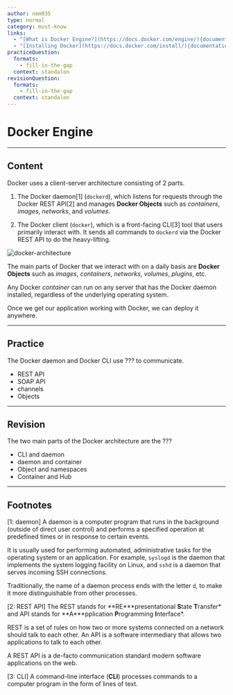 ```yaml
---
author: nem035
type: normal
category: must-know
links:
  - "[What is Docker Engine?](https://docs.docker.com/engine/){documentation}"
  - "[Installing Docker](https://docs.docker.com/install/){documentation}"
practiceQuestion:
  formats:
    - fill-in-the-gap
  context: standalon
revisionQuestion:
  formats:
    - fill-in-the-gap
  context: standalon
---
```


# Docker Engine

---

## Content

Docker uses a client-server architecture consisting of 2 parts.

1. The Docker daemon[1] (`dockerd`), which listens for requests through the Docker REST API[2] and manages **Docker Objects** such as _containers_, _images_, _networks_, and _volumes_.

2. The Docker client (`docker`), which is a front-facing CLI[3] tool that users primarily interact with. It sends all commands to `dockerd` via the Docker REST API to do the heavy-lifting.

![docker-architecture](https://img.enkipro.com/d54b4692a3f12ffb152532dd03744c8b.png)

The main parts of Docker that we interact with on a daily basis are **Docker Objects** such as _images_, _containers_, _networks_, _volumes_, _plugins_, etc.

Any Docker _container_ can run on any server that has the Docker daemon installed, regardless of the underlying operating system.

Once we get our application working with Docker, we can deploy it anywhere.

---

## Practice

The Docker daemon and Docker CLI use ??? to communicate.

- REST API
- SOAP API
- channels
- Objects

---

## Revision

The two main parts of the Docker architecture are the ???

- CLI and daemon
- daemon and container
- Object and namespaces
- Container and Hub

---

## Footnotes

[1: daemon]
A daemon is a computer program that runs in the background (outside of direct user control) and performs a specified operation at predefined times or in response to certain events.

It is usually used for performing automated, administrative tasks for the operating system or an application. For example, `syslogd` is the daemon that implements the system logging facility on Linux, and `sshd` is a daemon that serves incoming SSH connections.

Traditionally, the name of a daemon process ends with the letter `d`, to make it more distinguishable from other processes.

[2: REST API]
The REST stands for **RE\***presentational **S**tate **T**ransfer\* and API stands for **A\***pplication **P**rogramming **I**nterface\*.

REST is a set of rules on how two or more systems connected on a network should talk to each other.
An API is a software intermediary that allows two applications to talk to each other.

A REST API is a de-facto communication standard modern software applications on the web.

[3: CLI]
A command-line interface (**CLI**) processes commands to a computer program in the form of lines of text.
